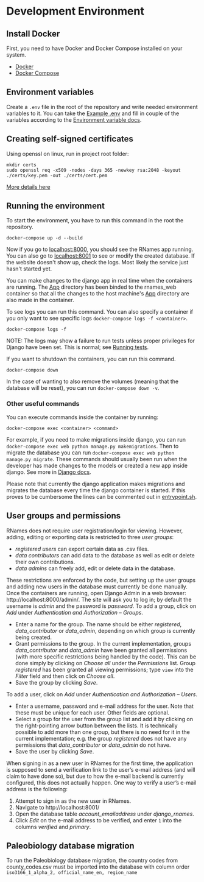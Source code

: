 # Development Environment

## Install Docker

First, you need to have Docker and Docker Compose installed on your system. 

- [Docker](https://docs.docker.com/get-docker/)
- [Docker Compose](https://docs.docker.com/compose/install/)

## Environment variables

Create a `.env` file in the root of the repository and write needed environment variables to it. You can take the [Example .env](./.env.example) and fill in couple of the variables according to the [Environment variable docs](./environment_variables.md).

## Creating self-signed certificates

Using openssl on linux, run in project root folder:

```
mkdir certs
sudo openssl req -x509 -nodes -days 365 -newkey rsa:2048 -keyout ./certs/key.pem -out ./certs/cert.pem
```

[More details here](https://www.digitalocean.com/community/tutorials/how-to-create-a-self-signed-ssl-certificate-for-nginx-in-ubuntu-16-04)

## Running the environment

To start the environment, you have to run this command in the root the repository. 
```
docker-compose up -d --build
```
Now if you go to [localhost:8000](localhost:8000), you should see the RNames app running. You can also go to [localhost:8001](localhost:8001) to see or modify the created database. If the website doesn't show up, check the logs. Most likely the service just hasn't started yet. 

You can make changes to the django app in real time when the containers are running. The [App](./../app) directory has been binded to the rnames_web container so that all the changes to the host machine's [App](./../app) directory are also made in the container. 

To see logs you can run this command. You can also specify a container if you only want to see specific logs `docker-compose logs -f <container>`. 
```
docker-compose logs -f
```
NOTE: The logs may show a failure to run tests unless proper privileges for Django have been set. This is normal; see [Running tests](./testing.md).

If you want to shutdown the containers, you can run this command. 
```
docker-compose down
```
In the case of wanting to also remove the volumes (meaning that the database will be reset), you can run `docker-compose down -v`.

### Other useful commands

You can execute commands inside the container by running:
```
docker-compose exec <container> <command>
```
For example, if you need to make migrations inside django, you can run `docker-compose exec web python manage.py makemigrations`. Then to migrate the database you can run `docker-compose exec web python manage.py migrate`. These commands should usually been run when the developer has made changes to the models or created a new app inside django. See more in [Django docs](https://docs.djangoproject.com/en/3.2/).

Please note that currently the django application makes migrations and migrates the database every time the django container is started. If this proves to be cumbersome the lines can be commented out in [entrypoint.sh](./../app/scripts/entrypoint.sh).

## User groups and permissions

RNames does not require user registration/login for viewing. However, adding, editing or exporting data is restricted to three _user groups_:
- _registered users_ can export certain data as .csv files.
- _data contributors_ can add data to the database as well as edit or delete their own contributions.
- _data admins_ can freely add, edit or delete data in the database.

These restrictions are enforced by the code, but setting up the user groups and adding new users in the database must currently be done manually.
Once the containers are running, open Django Admin in a web browser: http://localhost:8000/admin/. The site will ask you to log in; by default the username is _admin_ and the password is _password_.
To add a group, click on _Add_ under _Authentication and Authorization – Groups_.
- Enter a name for the group. The name should be either _registered_, _data_contributor_ or _data_admin_, depending on which group is currently being created.
- Grant permissions to the group. In the current implementation, groups _data_contributor_ and _data_admin_ have been granted all permissions (with more specific restrictions being handled by the code). This can be done simply by clicking on _Choose all_ under the _Permissions_ list. Group _registered_ has been granted all viewing permissions; type `view` into the _Filter_ field and then click on _Choose all_.
- Save the group by clicking _Save_.

To add a user, click on _Add_ under _Authentication and Authorization – Users_.
- Enter a username, password and e-mail address for the user. Note that these must be unique for each user. Other fields are optional.
- Select a group for the user from the group list and add it by clicking on the right-pointing arrow button between the lists. It is technically possible to add more than one group, but there is no need for it in the current implementation; e.g. the group _registered_ does not have any permissions that _data_contributor_ or _data_admin_ do not have.
- Save the user by clicking _Save_.

When signing in as a new user in RNames for the first time, the application is supposed to send a verification link to the user’s e-mail address (and will claim to have done so), but due to how the e-mail backend is currently configured, this does not actually happen.
One way to verify a user’s e-mail address is the following:
1. Attempt to sign in as the new user in RNames.
2. Navigate to http://localhost:8001/
3. Open the database table _account_emailaddress_ under _django_rnames_.
4. Click _Edit_ on the e-mail address to be verified, and enter `1` into the columns _verified_ and _primary_.


## Paleobiology database migration

To run the Paleobiology database migration, the country codes from county_codes.csv must be imported into the database with column order `iso3166_1_alpha_2, official_name_en, region_name`
